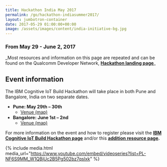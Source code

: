 ```yaml
---
title: Hackathon India May 2017
permalink: /go/hackathon-indiasummer2017/
layout: jumbotron-container
date: 2017-05-29 01:00:00+00:00
image: /assets/images/content/india-initiative-bg.jpg
---
```

### From May 29 - June 2, 2017

\_Most resources and information on this page are repeated and can be found on the Qualcomm Developer Network, **[Hackathon landing page](https://developer.qualcomm.com/event/ibmhack)**\_

## Event information

The IBM Cognitive IoT Build Hackathon will take place in both Pune and Bangalore, India on two separate dates.

*   **Pune: May 29th – 30th**
    *   [Venue (map)](https://www.google.com/maps/place/Persistent+Systems+Limited,+Veda+Complex/@18.5884147,73.7379424,17z/data=!4m5!3m4!1s0x3bc2bbe789036745:0x5cec70e9d75d43db!8m2!3d18.5889518!4d73.7383676)
*   **Bangalore: June 1st – 2nd**
    *   [Venue (map)](https://www.google.com/maps/place/Pritech+Park+SEZ/@12.9237619,77.6791689,17z/data=!3m1!4b1!4m5!3m4!1s0x3bae130bc3625461:0x7af0c7e6d011f919!8m2!3d12.9243247!4d77.6812916?hl=en)

For more information on the event and how to register please visit the **[IBM Cognitive IoT Build Hackathon page](https://www.persistent.com/business-partner-cognitive-iot-build-hackathon-2017-registration/)** and/or this **[addition resource page](https://watson-iot-build-pune.devpost.com/?utm_source=Devpost+Weekly+Newsletter&utm_campaign=059678743c-newsletter_5_11_17_active&utm_medium=email&utm_term=0_294421ffd0-059678743c-225479217).**

{% include media.html media_url="https://www.youtube.com/embed/videoseries?list=PL-NF6S9MM_W1QBjUc2B5Pg502bz7qslxk" %}
